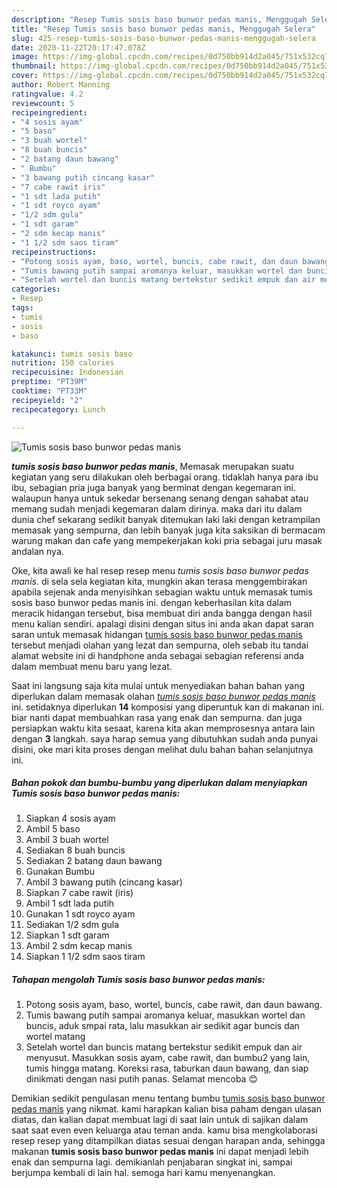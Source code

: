 ```yaml
---
description: "Resep Tumis sosis baso bunwor pedas manis, Menggugah Selera"
title: "Resep Tumis sosis baso bunwor pedas manis, Menggugah Selera"
slug: 425-resep-tumis-sosis-baso-bunwor-pedas-manis-menggugah-selera
date: 2020-11-22T20:17:47.078Z
image: https://img-global.cpcdn.com/recipes/0d750bb914d2a045/751x532cq70/tumis-sosis-baso-bunwor-pedas-manis-foto-resep-utama.jpg
thumbnail: https://img-global.cpcdn.com/recipes/0d750bb914d2a045/751x532cq70/tumis-sosis-baso-bunwor-pedas-manis-foto-resep-utama.jpg
cover: https://img-global.cpcdn.com/recipes/0d750bb914d2a045/751x532cq70/tumis-sosis-baso-bunwor-pedas-manis-foto-resep-utama.jpg
author: Robert Manning
ratingvalue: 4.2
reviewcount: 5
recipeingredient:
- "4 sosis ayam"
- "5 baso"
- "3 buah wortel"
- "8 buah buncis"
- "2 batang daun bawang"
- " Bumbu"
- "3 bawang putih cincang kasar"
- "7 cabe rawit iris"
- "1 sdt lada putih"
- "1 sdt royco ayam"
- "1/2 sdm gula"
- "1 sdt garam"
- "2 sdm kecap manis"
- "1 1/2 sdm saos tiram"
recipeinstructions:
- "Potong sosis ayam, baso, wortel, buncis, cabe rawit, dan daun bawang."
- "Tumis bawang putih sampai aromanya keluar, masukkan wortel dan buncis, aduk smpai rata, lalu masukkan air sedikit agar buncis dan wortel matang"
- "Setelah wortel dan buncis matang bertekstur sedikit empuk dan air menyusut. Masukkan sosis ayam, cabe rawit, dan bumbu2 yang lain, tumis hingga matang. Koreksi rasa, taburkan daun bawang, dan siap dinikmati dengan nasi putih panas. Selamat mencoba 😊"
categories:
- Resep
tags:
- tumis
- sosis
- baso

katakunci: tumis sosis baso 
nutrition: 150 calories
recipecuisine: Indonesian
preptime: "PT39M"
cooktime: "PT33M"
recipeyield: "2"
recipecategory: Lunch

---
```



![Tumis sosis baso bunwor pedas manis](https://img-global.cpcdn.com/recipes/0d750bb914d2a045/751x532cq70/tumis-sosis-baso-bunwor-pedas-manis-foto-resep-utama.jpg)

<b><i>tumis sosis baso bunwor pedas manis</i></b>, Memasak merupakan suatu kegiatan yang seru dilakukan oleh berbagai orang. tidaklah hanya para ibu ibu, sebagian pria juga banyak yang berminat dengan kegemaran ini. walaupun hanya untuk sekedar bersenang senang dengan sahabat atau memang sudah menjadi kegemaran dalam dirinya. maka dari itu dalam dunia chef sekarang sedikit banyak ditemukan laki laki dengan ketrampilan memasak yang sempurna, dan lebih banyak juga kita saksikan di bermacam warung makan dan cafe yang mempekerjakan koki pria sebagai juru masak andalan nya.

Oke, kita awali ke hal resep resep menu <i>tumis sosis baso bunwor pedas manis</i>. di sela sela kegiatan kita, mungkin akan terasa menggembirakan apabila sejenak anda menyisihkan sebagian waktu untuk memasak tumis sosis baso bunwor pedas manis ini. dengan keberhasilan kita dalam meracik hidangan tersebut, bisa membuat diri anda bangga dengan hasil menu kalian sendiri. apalagi disini dengan situs ini anda akan dapat saran saran untuk memasak hidangan <u>tumis sosis baso bunwor pedas manis</u> tersebut menjadi olahan yang lezat dan sempurna, oleh sebab itu tandai alamat website ini di handphone anda sebagai sebagian referensi anda dalam membuat menu baru yang lezat.




Saat ini langsung saja kita mulai untuk menyediakan bahan bahan yang diperlukan dalam memasak olahan <u><i>tumis sosis baso bunwor pedas manis</i></u> ini. setidaknya diperlukan <b>14</b> komposisi yang diperuntuk kan di makanan ini. biar nanti dapat membuahkan rasa yang enak dan sempurna. dan juga persiapkan waktu kita sesaat, karena kita akan memprosesnya antara lain dengan <b>3</b> langkah. saya harap semua yang dibutuhkan sudah anda punyai disini, oke mari kita proses dengan melihat dulu bahan bahan selanjutnya ini.

<!--inarticleads1-->

##### Bahan pokok dan bumbu-bumbu yang diperlukan dalam menyiapkan Tumis sosis baso bunwor pedas manis:

1. Siapkan 4 sosis ayam
1. Ambil 5 baso
1. Ambil 3 buah wortel
1. Sediakan 8 buah buncis
1. Sediakan 2 batang daun bawang
1. Gunakan  Bumbu
1. Ambil 3 bawang putih (cincang kasar)
1. Siapkan 7 cabe rawit (iris)
1. Ambil 1 sdt lada putih
1. Gunakan 1 sdt royco ayam
1. Sediakan 1/2 sdm gula
1. Siapkan 1 sdt garam
1. Ambil 2 sdm kecap manis
1. Siapkan 1 1/2 sdm saos tiram




<!--inarticleads2-->

##### Tahapan mengolah Tumis sosis baso bunwor pedas manis:

1. Potong sosis ayam, baso, wortel, buncis, cabe rawit, dan daun bawang.
1. Tumis bawang putih sampai aromanya keluar, masukkan wortel dan buncis, aduk smpai rata, lalu masukkan air sedikit agar buncis dan wortel matang
1. Setelah wortel dan buncis matang bertekstur sedikit empuk dan air menyusut. Masukkan sosis ayam, cabe rawit, dan bumbu2 yang lain, tumis hingga matang. Koreksi rasa, taburkan daun bawang, dan siap dinikmati dengan nasi putih panas. Selamat mencoba 😊




Demikian sedikit pengulasan menu tentang bumbu <u>tumis sosis baso bunwor pedas manis</u> yang nikmat. kami harapkan kalian bisa paham dengan ulasan diatas, dan kalian dapat membuat lagi di saat lain untuk di sajikan dalam saat saat even even keluarga atau teman anda. kamu bisa mengkolaborasi resep resep yang ditampilkan diatas sesuai dengan harapan anda, sehingga makanan <b>tumis sosis baso bunwor pedas manis</b> ini dapat menjadi lebih enak dan sempurna lagi. demikianlah penjabaran singkat ini, sampai berjumpa kembali di lain hal. semoga hari kamu menyenangkan.
